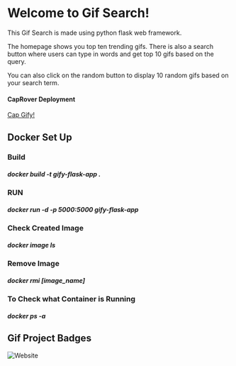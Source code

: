 # Welcome to Gif Search!

This Gif Search is made using python flask web framework.

The homepage shows you top ten trending gifs. There is also a search button where users
can type in words and get top 10 gifs based on the query.

You can also click on the random button to display 10 random gifs based on your search term.



#### CapRover Deployment
[Cap Gify!](https://gify-flask.dev.sendedoswags.me/)

## Docker Set Up
### Build
##### docker build -t gify-flask-app .

### RUN
##### docker run -d -p 5000:5000 gify-flask-app

### Check Created Image
#####  docker image ls

### Remove Image
#####  docker rmi [image_name]

### To Check what Container is Running
#####  docker ps -a

## Gif Project Badges
![Website](https://img.shields.io/website?down_color=lightgrey&down_message=offline&style=flat-square&up_color=blue&up_message=online&url=https%3A%2F%2Fstatuspage.freshping.io%2F49299-Gify)
